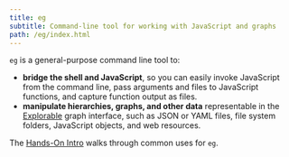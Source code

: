 ```yaml
---
title: eg
subtitle: Command-line tool for working with JavaScript and graphs
path: /eg/index.html
---
```


`eg` is a general-purpose command line tool to:

- **bridge the shell and JavaScript**, so you can easily invoke JavaScript from the command line, pass arguments and files to JavaScript functions, and capture function output as files.
- **manipulate hierarchies, graphs, and other data** representable in the [Explorable](/core/explorable.html) graph interface, such as JSON or YAML files, file system folders, JavaScript objects, and web resources.

The [Hands-On Intro](intro.html) walks through common uses for `eg`.
